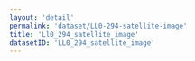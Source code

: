 ```yaml
---
layout: 'detail'
permalink: 'dataset/LL0-294-satellite-image'
title: 'Ll0_294_satellite_image'
datasetID: 'LL0_294_satellite_image'
---
```

